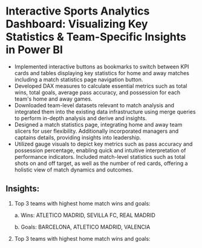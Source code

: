 # Interactive Sports Analytics Dashboard: Visualizing Key Statistics & Team-Specific Insights in Power BI
- Implemented interactive buttons as bookmarks to switch between KPI cards and tables displaying key statistics for home and away matches including a match statistics page navigation button.
- Developed DAX measures to calculate essential metrics such as total wins, total goals, average pass accuracy, and possession for each team's home and away games.
- Downloaded team-level datasets relevant to match analysis and integrated them into the existing data infrastructure using merge queries to perform in-depth analysis and derive and insights.
- Designed a match statistics page, integrating home and away team slicers for user flexibility. Additionally incorporated managers and captains details, providing insights into leadership.
- Utilized gauge visuals to depict key metrics such as pass accuracy and possession percentage, enabling quick and intuitive interpretation of performance indicators.
Included match-level statistics such as total shots on and off target, as well as the number of red cards, offering a holistic view of match dynamics and outcomes.

## Insights:

1. Top 3 teams with highest home match wins and goals:

      a. Wins: ATLETICO MADRID, SEVILLA FC, REAL MADRID
  
      b. Goals: BARCELONA, ATLETICO MADRID, VALENCIA
  
2. Top 3 teams with highest home match wins and goals:
